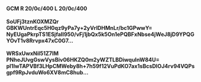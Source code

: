 #### GCM R 20/0c/400 L 20/0c/400
**SoUFj3tznKOXMZQr**<br/>**GBKWUntrEqc5H0qz9yPa7y+2yVrlDHMnLr/bc1GPwwY=**<br/>**NyEUgaPkrpTS1ESjfaII950/vFj1jbQx5k5On1ePQBFxNbse4jWeJ8jD9YPQGYOvT1v8Rrvpx47xC0G7...**<br/><br/>
**WRSxUwxNil51Z7IM**<br/>**PNheJUvgGswVysBiv06HKZQ0m2yWZTLBDiwqulnW84U=**<br/>**pl1IwTAPVBf3LHpCMWeby8h+7h59f12VuPdKO7ax1sBcsDlOJ4rv94VQPsgpf9RpJvduWo6XV8mC8hub...**
